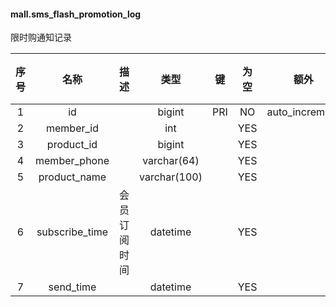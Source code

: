 #### mall.sms_flash_promotion_log 
限时购通知记录

| 序号 | 名称 | 描述 | 类型 | 键 | 为空 | 额外 | 默认值 |
| :--: | :--: | :--: | :--: | :--: | :--: | :--: | :--: |
| 1 | id |  | bigint | PRI | NO | auto_increment |  |
| 2 | member_id |  | int |  | YES |  |  |
| 3 | product_id |  | bigint |  | YES |  |  |
| 4 | member_phone |  | varchar(64) |  | YES |  |  |
| 5 | product_name |  | varchar(100) |  | YES |  |  |
| 6 | subscribe_time | 会员订阅时间 | datetime |  | YES |  |  |
| 7 | send_time |  | datetime |  | YES |  |  |
